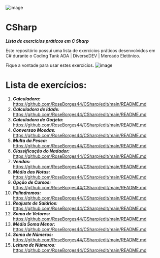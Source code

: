 
![image](https://github.com/RoseBorges44/CSharp/assets/122793017/b1fca932-bbda-41da-a4cc-3576894cdba8)


# CSharp

***Lista de exercícios práticos em C Sharp***

Este repositório possui uma lista de exercícios práticos desenvolvidos em C# durante o Coding Tank ADA | DiverseDEV | Mercado Eletônico.

Fique a vontade para usar estes exercícios. 
![image](https://github.com/RoseBorges44/CSharp/assets/122793017/2ee7a6dc-aea4-413f-9259-2626b1a6f2d2)



# Lista de exercícios:

1. ***Calculadora:***  <br/>https://github.com/RoseBorges44/CSharp/edit/main/README.md
2. ***Calculadora de Idade:*** <br/>https://github.com/RoseBorges44/CSharp/edit/main/README.md
3. ***Calculadora de Gorjeta:*** <br/>https://github.com/RoseBorges44/CSharp/edit/main/README.md
4. ***Conversao Moedas:*** <br/>https://github.com/RoseBorges44/CSharp/edit/main/README.md
5. ***Multa da Pesca:*** <br/>https://github.com/RoseBorges44/CSharp/edit/main/README.md
6. ***Classificação do Nadador:*** <br/>https://github.com/RoseBorges44/CSharp/edit/main/README.md
7. ***Vendas:*** <br/>https://github.com/RoseBorges44/CSharp/edit/main/README.md
8. ***Média das Notas:*** <br/>https://github.com/RoseBorges44/CSharp/edit/main/README.md
9. ***Opção de Cursos:*** <br/>https://github.com/RoseBorges44/CSharp/edit/main/README.md
10. ***Palíndromos:*** <br/>https://github.com/RoseBorges44/CSharp/edit/main/README.md
11. ***Reajuste de Salários:*** <br/>https://github.com/RoseBorges44/CSharp/edit/main/README.md
12. ***Soma de Vetores:***  <br/>https://github.com/RoseBorges44/CSharp/edit/main/README.md
13. ***Média Soma Menor:***  <br/>https://github.com/RoseBorges44/CSharp/edit/main/README.md
14. ***Soma de Números:***  <br/>https://github.com/RoseBorges44/CSharp/edit/main/README.md
15. ***Leitura de Números:***  <br/>https://github.com/RoseBorges44/CSharp/edit/main/README.md



